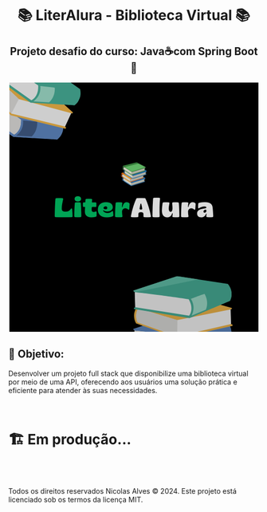 <div align="center">

# 📚 LiterAlura - Biblioteca Virtual 📚
## Projeto desafio do curso: Java☕com Spring Boot🍃

![Logo LiterAlura](images/LiterAlura.png)

</div>

## 🎯 Objetivo: 

Desenvolver um projeto full stack que disponibilize uma biblioteca virtual por meio de uma API, oferecendo aos usuários uma solução prática e eficiente para atender às suas necessidades. 

<br>

   # 🏗️ Em produção...

<br><br>

Todos os direitos reservados Nicolas Alves © 2024. Este projeto está licenciado sob os termos da licença MIT.
